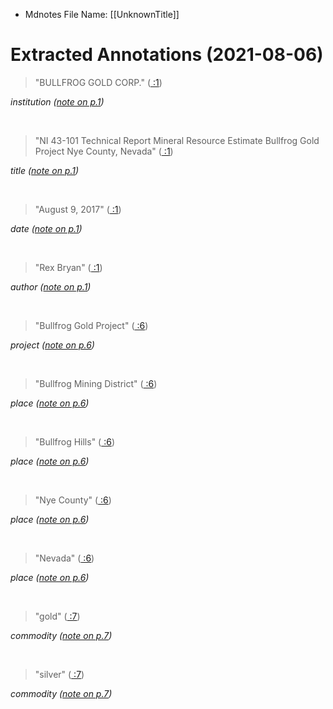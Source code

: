 * Mdnotes File Name: [[UnknownTitle]]

# Extracted Annotations (2021-08-06)

> "BULLFROG GOLD CORP." ([ :1](zotero://open-pdf/groups/4373054/items/K5C5CT2F?page=1))

*institution ([note on p.1](zotero://open-pdf/groups/4373054/items/K5C5CT2F?page=1))*

 

> "NI 43-101 Technical Report Mineral Resource Estimate Bullfrog Gold Project Nye County, Nevada" ([ :1](zotero://open-pdf/groups/4373054/items/K5C5CT2F?page=1))

*title ([note on p.1](zotero://open-pdf/groups/4373054/items/K5C5CT2F?page=1))*

 

> "August 9, 2017" ([ :1](zotero://open-pdf/groups/4373054/items/K5C5CT2F?page=1))

*date ([note on p.1](zotero://open-pdf/groups/4373054/items/K5C5CT2F?page=1))*

 

> "Rex Bryan" ([ :1](zotero://open-pdf/groups/4373054/items/K5C5CT2F?page=1))

*author ([note on p.1](zotero://open-pdf/groups/4373054/items/K5C5CT2F?page=1))*

 

> "Bullfrog Gold Project" ([ :6](zotero://open-pdf/groups/4373054/items/K5C5CT2F?page=6))

*project ([note on p.6](zotero://open-pdf/groups/4373054/items/K5C5CT2F?page=6))*

 

> "Bullfrog Mining District" ([ :6](zotero://open-pdf/groups/4373054/items/K5C5CT2F?page=6))

*place ([note on p.6](zotero://open-pdf/groups/4373054/items/K5C5CT2F?page=6))*

 

> "Bullfrog Hills" ([ :6](zotero://open-pdf/groups/4373054/items/K5C5CT2F?page=6))

*place ([note on p.6](zotero://open-pdf/groups/4373054/items/K5C5CT2F?page=6))*

 

> "Nye County" ([ :6](zotero://open-pdf/groups/4373054/items/K5C5CT2F?page=6))

*place ([note on p.6](zotero://open-pdf/groups/4373054/items/K5C5CT2F?page=6))*

 

> "Nevada" ([ :6](zotero://open-pdf/groups/4373054/items/K5C5CT2F?page=6))

*place ([note on p.6](zotero://open-pdf/groups/4373054/items/K5C5CT2F?page=6))*

 

> "gold" ([ :7](zotero://open-pdf/groups/4373054/items/K5C5CT2F?page=7))

*commodity ([note on p.7](zotero://open-pdf/groups/4373054/items/K5C5CT2F?page=7))*

 

> "silver" ([ :7](zotero://open-pdf/groups/4373054/items/K5C5CT2F?page=7))

*commodity ([note on p.7](zotero://open-pdf/groups/4373054/items/K5C5CT2F?page=7))*

